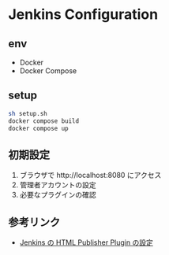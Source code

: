 # Jenkins Configuration

## env
- Docker
- Docker Compose

## setup
```bash
sh setup.sh
docker compose build
docker compose up
```

## 初期設定
1. ブラウザで http://localhost:8080 にアクセス
2. 管理者アカウントの設定
3. 必要なプラグインの確認

## 参考リンク
- [Jenkins の HTML Publisher Plugin の設定](https://yufutech.hatenablog.com/entry/2021/03/07/201536)
